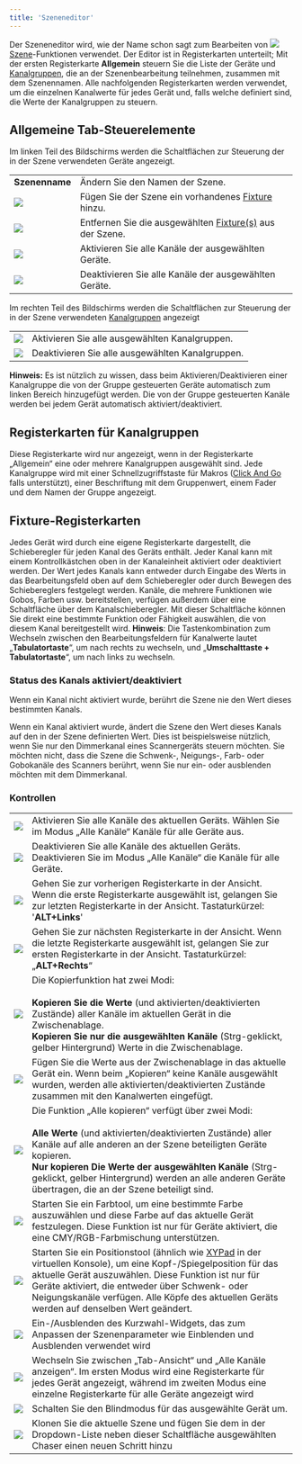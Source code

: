 ```yaml
---
title: 'Szeneneditor'
---
```


Der Szeneneditor wird, wie der Name schon sagt zum Bearbeiten von ![](/basics/scene.png) [Szene](/basics/glossary-and-concepts#szene)-Funktionen verwendet. Der Editor ist in Registerkarten unterteilt; Mit der ersten Registerkarte **Allgemein** steuern Sie die Liste der Geräte und [Kanalgruppen](/basics/glossary-and-concepts#kanalgruppen), die an der Szenenbearbeitung teilnehmen, zusammen mit dem Szenennamen.
Alle nachfolgenden Registerkarten werden verwendet, um die einzelnen Kanalwerte für jedes Gerät und, falls welche definiert sind, die Werte der Kanalgruppen zu steuern.

Allgemeine Tab-Steuerelemente
--------------------

Im linken Teil des Bildschirms werden die Schaltflächen zur Steuerung der in der Szene verwendeten Geräte angezeigt.

|     |     |
| --- | --- |
| **Szenenname** | Ändern Sie den Namen der Szene. |
| ![](/basics/edit_add.png) | Fügen Sie der Szene ein vorhandenes [Fixture](/basics/glossary-and-concepts#fixtures) hinzu. |
| ![](/basics/edit_remove.png) | Entfernen Sie die ausgewählten [Fixture(s)](/basics/glossary-and-concepts#fixtures) aus der Szene. |
| ![](/basics/check.png) | Aktivieren Sie alle Kanäle der ausgewählten Geräte. |
| ![](/basics/uncheck.png) | Deaktivieren Sie alle Kanäle der ausgewählten Geräte. |

Im rechten Teil des Bildschirms werden die Schaltflächen zur Steuerung der in der Szene verwendeten [Kanalgruppen](/basics/glossary-and-concepts#kanalgruppen) angezeigt

|     |     |
| --- | --- |
| ![](/basics/check.png) | Aktivieren Sie alle ausgewählten Kanalgruppen. |
| ![](/basics/uncheck.png) | Deaktivieren Sie alle ausgewählten Kanalgruppen. |


**Hinweis:** Es ist nützlich zu wissen, dass beim Aktivieren/Deaktivieren einer Kanalgruppe die von der Gruppe gesteuerten Geräte automatisch zum linken Bereich hinzugefügt werden. Die von der Gruppe gesteuerten Kanäle werden bei jedem Gerät automatisch aktiviert/deaktiviert.

Registerkarten für Kanalgruppen
-------------------

Diese Registerkarte wird nur angezeigt, wenn in der Registerkarte „Allgemein“ eine oder mehrere Kanalgruppen ausgewählt sind.
Jede Kanalgruppe wird mit einer Schnellzugriffstaste für Makros ([Click And Go](/basics/glossary-and-concepts#click-and-go) falls unterstützt), einer Beschriftung mit dem Gruppenwert, einem Fader und dem Namen der Gruppe angezeigt.

Fixture-Registerkarten
------------

Jedes Gerät wird durch eine eigene Registerkarte dargestellt, die Schieberegler für jeden Kanal des Geräts enthält. Jeder Kanal kann mit einem Kontrollkästchen oben in der Kanaleinheit aktiviert oder deaktiviert werden. Der Wert jedes Kanals kann entweder durch Eingabe des Werts in das Bearbeitungsfeld oben auf dem Schieberegler oder durch Bewegen des Schiebereglers festgelegt werden. Kanäle, die mehrere Funktionen wie Gobos, Farben usw. bereitstellen, verfügen außerdem über eine Schaltfläche über dem Kanalschieberegler. Mit dieser Schaltfläche können Sie direkt eine bestimmte Funktion oder Fähigkeit auswählen, die von diesem Kanal bereitgestellt wird.
**Hinweis**: Die Tastenkombination zum Wechseln zwischen den Bearbeitungsfeldern für Kanalwerte lautet „**Tabulatortaste**“, um nach rechts zu wechseln, und „**Umschalttaste + Tabulatortaste**“, um nach links zu wechseln.

### Status des Kanals aktiviert/deaktiviert

Wenn ein Kanal nicht aktiviert wurde, berührt die Szene nie den Wert dieses bestimmten Kanals.

Wenn ein Kanal aktiviert wurde, ändert die Szene den Wert dieses Kanals auf den in der Szene definierten Wert. Dies ist beispielsweise nützlich, wenn Sie nur den Dimmerkanal eines Scannergeräts steuern möchten. Sie möchten nicht, dass die Szene die Schwenk-, Neigungs-, Farb- oder Gobokanäle des Scanners berührt, wenn Sie nur ein- oder ausblenden möchten mit dem Dimmerkanal.

### Kontrollen

|     |     |
| --- | --- |
| ![](/basics/check.png) | Aktivieren Sie alle Kanäle des aktuellen Geräts. Wählen Sie im Modus „Alle Kanäle“ Kanäle für alle Geräte aus. |
| ![](/basics/uncheck.png) | Deaktivieren Sie alle Kanäle des aktuellen Geräts. Deaktivieren Sie im Modus „Alle Kanäle“ die Kanäle für alle Geräte. |
| ![](/basics/back.png) | Gehen Sie zur vorherigen Registerkarte in der Ansicht. Wenn die erste Registerkarte ausgewählt ist, gelangen Sie zur letzten Registerkarte in der Ansicht. Tastaturkürzel: '**ALT+Links**' |
| ![](/basics/forward.png) | Gehen Sie zur nächsten Registerkarte in der Ansicht. Wenn die letzte Registerkarte ausgewählt ist, gelangen Sie zur ersten Registerkarte in der Ansicht. Tastaturkürzel: „**ALT+Rechts**“ |
| ![](/basics/editcopy.png) | Die Kopierfunktion hat zwei Modi: <br><br>**Kopieren Sie die Werte** (und aktivierten/deaktivierten Zustände) aller Kanäle im aktuellen Gerät in die Zwischenablage.<br>**Kopieren Sie nur die ausgewählten Kanäle** (Strg-geklickt, gelber Hintergrund) Werte in die Zwischenablage. |
| ![](/basics/editpaste.png) | Fügen Sie die Werte aus der Zwischenablage in das aktuelle Gerät ein. Wenn beim „Kopieren“ keine Kanäle ausgewählt wurden, werden alle aktivierten/deaktivierten Zustände zusammen mit den Kanalwerten eingefügt. |
| ![](/basics/editcopyall.png) | Die Funktion „Alle kopieren“ verfügt über zwei Modi:<br><br>**Alle Werte** (und aktivierten/deaktivierten Zustände) aller Kanäle auf alle anderen an der Szene beteiligten Geräte kopieren.<br>**Nur kopieren Die Werte der ausgewählten Kanäle** (Strg-geklickt, gelber Hintergrund) werden an alle anderen Geräte übertragen, die an der Szene beteiligt sind. |
| ![](/basics/color.png) | Starten Sie ein Farbtool, um eine bestimmte Farbe auszuwählen und diese Farbe auf das aktuelle Gerät festzulegen. Diese Funktion ist nur für Geräte aktiviert, die eine CMY/RGB-Farbmischung unterstützen. |
| ![](/basics/xypad.png) | Starten Sie ein Positionstool (ähnlich wie [XYPad](/virtual-console/xy-pad) in der virtuellen Konsole), um eine Kopf-/Spiegelposition für das aktuelle Gerät auszuwählen. Diese Funktion ist nur für Geräte aktiviert, die entweder über Schwenk- oder Neigungskanäle verfügen. Alle Köpfe des aktuellen Geräts werden auf denselben Wert geändert. |
| ![](/basics/speed.png) | Ein-/Ausblenden des Kurzwahl-Widgets, das zum Anpassen der Szenenparameter wie Einblenden und Ausblenden verwendet wird |
| ![](/basics/tabview.png) | Wechseln Sie zwischen „Tab-Ansicht“ und „Alle Kanäle anzeigen“. Im ersten Modus wird eine Registerkarte für jedes Gerät angezeigt, während im zweiten Modus eine einzelne Registerkarte für alle Geräte angezeigt wird |
| ![](/basics/blind.png) | Schalten Sie den Blindmodus für das ausgewählte Gerät um. |
| ![](/basics/record.png) | Klonen Sie die aktuelle Szene und fügen Sie dem in der Dropdown-Liste neben dieser Schaltfläche ausgewählten Chaser einen neuen Schritt hinzu |